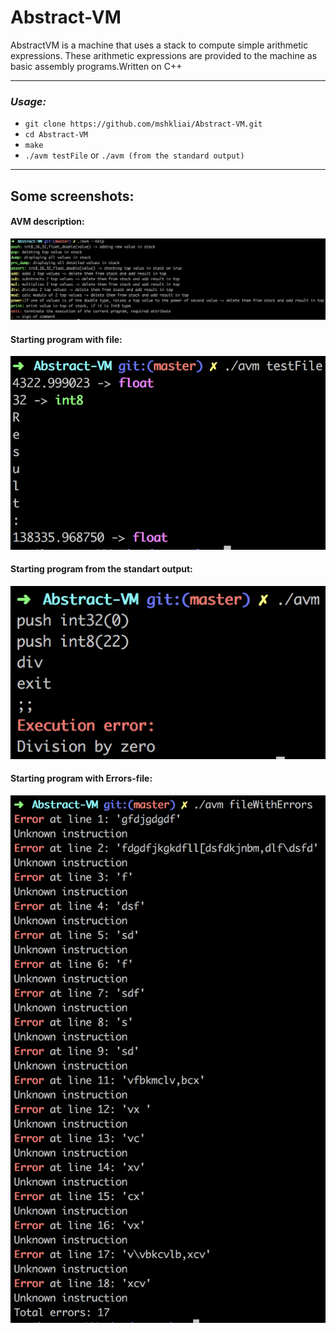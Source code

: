 # Abstract-VM
AbstractVM is a machine that uses a stack to compute simple arithmetic expressions. These arithmetic expressions are provided to the machine as basic assembly programs.Written on C++

***
### ***Usage:***
* `git clone https://github.com/mshkliai/Abstract-VM.git`
* `cd Abstract-VM`
* `make`
* `./avm testFile` or `./avm (from the standard output)`

***
## Some screenshots:
#### AVM description:
![a:](https://github.com/mshkliai/Abstract-VM/raw/master/screenshots/help.png)
#### Starting program with file:
![a:](https://github.com/mshkliai/Abstract-VM/raw/master/screenshots/fromFile.png)
#### Starting program from the standart output:
![a:](https://github.com/mshkliai/Abstract-VM/raw/master/screenshots/stdout.png)
#### Starting program with Errors-file:
![a:](https://github.com/mshkliai/Abstract-VM/raw/master/screenshots/errors.png)

